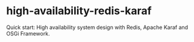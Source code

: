 # high-availability-redis-karaf
Quick start: High availability system design with Redis, Apache Karaf and OSGi Framework.
